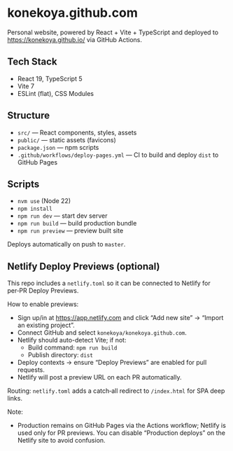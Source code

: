 # konekoya.github.com

Personal website, powered by React + Vite + TypeScript and deployed to https://konekoya.github.io/ via GitHub Actions.

## Tech Stack

- React 19, TypeScript 5
- Vite 7
- ESLint (flat), CSS Modules

## Structure

- `src/` — React components, styles, assets
- `public/` — static assets (favicons)
- `package.json` — npm scripts
- `.github/workflows/deploy-pages.yml` — CI to build and deploy `dist` to GitHub Pages

## Scripts

- `nvm use` (Node 22)
- `npm install`
- `npm run dev` — start dev server
- `npm run build` — build production bundle
- `npm run preview` — preview built site

Deploys automatically on push to `master`.

## Netlify Deploy Previews (optional)

This repo includes a `netlify.toml` so it can be connected to Netlify for per‑PR Deploy Previews.

How to enable previews:
- Sign up/in at https://app.netlify.com and click “Add new site” → “Import an existing project”.
- Connect GitHub and select `konekoya/konekoya.github.com`.
- Netlify should auto-detect Vite; if not:
  - Build command: `npm run build`
  - Publish directory: `dist`
- Deploy contexts → ensure “Deploy Previews” are enabled for pull requests.
- Netlify will post a preview URL on each PR automatically.

Routing: `netlify.toml` adds a catch‑all redirect to `/index.html` for SPA deep links.

Note:
- Production remains on GitHub Pages via the Actions workflow; Netlify is used only for PR previews. You can disable “Production deploys” on the Netlify site to avoid confusion.
